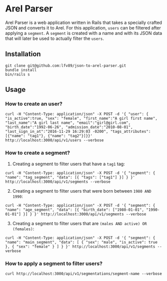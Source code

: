 # Arel Parser

Arel Parser is a web application written in Rails that takes a specially crafted JSON and converts it to Arel. For this application, `users` can be filtered after applying a `segment`. A `segment` is created with a name and with its JSON data that will later be used to actually filter the `users`.

## Installation

```
git clone git@github.com:lfv89/json-to-arel-parser.git
bundle install
bin/rails s
```

## Usage

### How to create an user?

```
curl -H "Content-Type: application/json" -X POST -d '{ "user": { "is_active":true, "sex": "female", "first_name":"A girl first name", "last_name":"A girl last name", "email":"girl@girl.com", "birth_date":"1992-06-26", "admission_date":"2010-08-01", "last_sign_in_at":"2016-11-29 16:29:03 -0200", "tags_attributes": [{"name": "tag1"}, {"name": "tag2"}]}}' http://localhost:3000/api/v1/users --verbose
```

### How to create a segment?

1) Creating a segment to filter users that have a `tag1` tag:

```
curl -H "Content-Type: application/json" -X POST -d '{ "segment": { "name": "tag_segment", "data": [{ "tags": ["tag1"] }] } }' http://localhost:3000/api/v1/segments --verbose
```

2) Creating a segment to filter users that were born between `1980 AND 1990`:

```
curl -H "Content-Type: application/json" -X POST -d '{ "segment": { "name": "age_segment", "data": [{ "birth_date": ["1980-01-01", "1990-01-01"] }] } }' http://localhost:3000/api/v1/segments --verbose
```

3) Creating a segment to filter users that are `(males AND active) OR (females)`:

```
curl -H "Content-Type: application/json" -X POST -d '{ "segment": { "name": "main_segment", "data": [ { "sex": "male", "is_active": true }, { "sex": "female" } ] } }' http://localhost:3000/api/v1/segments --verbose
```

### How to apply a segment to filter users?

```
curl http://localhost:3000/api/v1/segmentations/segment-name --verbose
```
